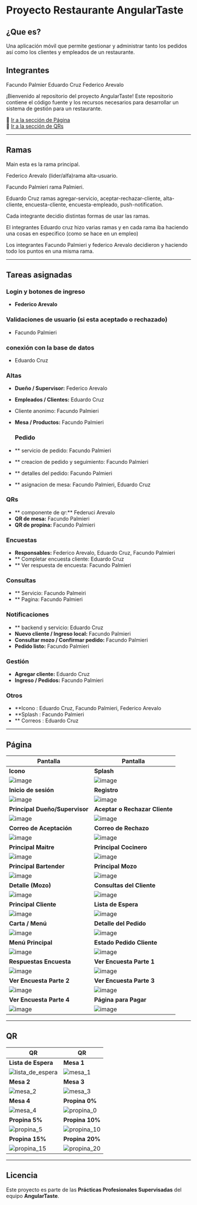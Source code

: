 # Proyecto Restaurante AngularTaste
## ¿Que es?

Una aplicación móvil que permite gestionar y administrar tanto los pedidos así como los clientes y empleados de un restaurante.

## Integrantes
Facundo Palmier
Eduardo Cruz
Federico Arevalo


¡Bienvenido al repositorio del proyecto AngularTaste! Este repositorio contiene el código fuente y los recursos necesarios para desarrollar un sistema de gestión para un restaurante.

📌 [Ir a la sección de Página](#página)  
📌 [Ir a la sección de QRs](#qr)

------------------------------------------------------------------------------------------------------------------------------------------------


## Ramas
Main esta es la rama principal.

Federico Arevalo (lider/alfa)rama alta-usuario.

Facundo Palmieri rama Palmieri.

Eduardo Cruz ramas agregar-servicio, aceptar-rechazar-cliente, alta-cliente, encuesta-cliente, encuesta-empleado, push-notification.

Cada  integrante decidio distintas formas de usar las ramas.

El integrantes Eduardo cruz hizo varias ramas y en cada rama iba haciendo una cosas en especifico (como se hace en un empleo)

Los integrantes Facundo Palmieri y federico Arevalo decidieron y haciendo todo los puntos en una misma rama.

------------------------------------------------------------------------------------------------------------------------------------------------

## Tareas asignadas

### Login y botones de ingreso
- **Federico Arevalo**
### Validaciones de usuario (si esta aceptado o rechazado)
-  Facundo Palmieri
### conexión con la base de datos
- Eduardo Cruz

### Altas
- **Dueño / Supervisor:** Federico Arevalo  
- **Empleados / Clientes:** Eduardo Cruz
- Cliente anonimo: Facundo Palmieri
- **Mesa / Productos:** Facundo Palmieri

  ### Pedido
- ** servicio de pedido: Facundo Palmieri
- ** creacion de pedido y seguimiento: Facundo Palmieri
- ** detalles del pedido: Facundo Palmieri
- ** asignacion de mesa: Facundo Palmieri, Eduardo Cruz
  
### QRs
- ** componente de qr:** Federuci Arevalo
- **QR de mesa:** Facundo Palmieri  
- **QR de propina:** Facundo Palmieri

### Encuestas
- **Responsables:** Federico Arevalo, Eduardo Cruz, Facundo Palmieri
- ** Completar encuesta cliente: Eduardo Cruz
- ** Ver respuesta de encuesta: Facundo Palmieri
  
### Consultas
- ** Servicio: Facundo Palmeiri
- ** Pagina: Facundo Palmieri

### Notificaciones
- ** backend y servicio: Eduardo Cruz
- **Nuevo cliente / Ingreso local:** Facundo Palmieri  
- **Consultar mozo / Confirmar pedido:** Facundo Palmieri   
- **Pedido listo:** Facundo Palmieri  

### Gestión
- **Agregar cliente:** Eduardo Cruz  
- **Ingreso / Pedidos:** Facundo Palmieri

### Otros
- **Icono : Eduardo Cruz, Facundo Palmieri, Federico Arevalo 
- **Splash : Facundo Palmieri
- ** Correos : Eduardo Cruz



---

##  Página

| Pantalla                          | Pantalla                        |
|----------------------------------|---------------------------------|
| **Icono**                        | **Splash**                      |
|   ![image](https://github.com/user-attachments/assets/6107d745-449a-4872-9bf1-5065fc883ede) | ![image](https://github.com/user-attachments/assets/7f934949-3b0a-4862-931f-f807a55eaeb2)  |
| **Inicio de sesión**             | **Registro**                    |
| ![image](https://github.com/user-attachments/assets/576d2ea4-aa6a-47e1-a20c-965b56beef57)      | ![image](https://github.com/user-attachments/assets/889a5cc2-9a2a-4da2-bbb5-43b4e1f114df)|
| **Principal Dueño/Supervisor**   | **Aceptar o Rechazar Cliente** |
| ![image](https://github.com/user-attachments/assets/045126a8-a188-43fc-bca3-1c3558053d6a) | ![image](https://github.com/user-attachments/assets/c45bb272-7eef-40d4-bfbb-b4459ec40e1b) |
| **Correo de Aceptación**         | **Correo de Rechazo**          |
| ![image](https://github.com/user-attachments/assets/8a1e7870-95bb-49cf-b710-4a5db5416d71)  | ![image](https://github.com/user-attachments/assets/7b54c928-4ab0-45ed-ac38-82a597e25ec2) |
| **Principal Maitre**             | **Principal Cocinero**         |
| ![image](https://github.com/user-attachments/assets/e0fe931e-cff8-4310-bb64-9808018d187f)     | ![image](https://github.com/user-attachments/assets/8b008313-42f8-4557-8dc4-c38a58c11c1b) |
| **Principal Bartender**          | **Principal Mozo**             |
| ![image](https://github.com/user-attachments/assets/324da385-5156-4415-a0b5-4a452f66aa2a) | ![image](https://github.com/user-attachments/assets/b9ff110a-db59-4d34-be4f-641741c0f20e)|
| **Detalle (Mozo)**               | **Consultas del Cliente**      |
| ![image](https://github.com/user-attachments/assets/6e56b241-b3fb-4cc8-ad1b-b6abaed75f51)|![image](https://github.com/user-attachments/assets/f235169e-2064-4693-8cd3-d84247521b1e) |
| **Principal Cliente**            | **Lista de Espera**            |
| ![image](https://github.com/user-attachments/assets/0ef1b545-d4aa-4e80-a608-66df5d72ce1c)   | ![image](https://github.com/user-attachments/assets/0da1c257-e89a-4ba5-b4e8-8a390d4a5dbc) |
| **Carta / Menú**                 | **Detalle del Pedido**         |
| ![image](https://github.com/user-attachments/assets/6b885b27-c027-4c20-9465-f55a6b7432a5)   | ![image](https://github.com/user-attachments/assets/d5ae2369-6300-4b96-9239-07bf98f9a6a8) |
| **Menú Principal**               | **Estado Pedido Cliente**      |
| ![image](https://github.com/user-attachments/assets/0c265399-5b20-4128-b7cd-26c26e9b7443) | ![image](https://github.com/user-attachments/assets/8d88543c-e72a-4490-9389-d8538d705e1f) |
| **Respuestas Encuesta**           | **Ver Encuesta Parte 1**       |
| ![image](https://github.com/user-attachments/assets/dba516cf-3d4f-44fe-9272-326a9d9dcf57)  | ![image](https://github.com/user-attachments/assets/e04d300a-df1f-4507-b766-c25a9fafccab)|
| **Ver Encuesta Parte 2**         | **Ver Encuesta Parte 3**       |
| ![image](https://github.com/user-attachments/assets/95ff8e5d-89a5-4876-9ee7-4c471eada680) | ![image](https://github.com/user-attachments/assets/a8b4cc14-7b81-492f-b254-96bf5ea4926d) |
|    **Ver Encuesta Parte 4**          |      **Página para Pagar**                           |
|   ![image](https://github.com/user-attachments/assets/d6175cf7-64a6-4dc0-a4ac-ce54280871af) | ![image](https://github.com/user-attachments/assets/81e62e3c-a4a3-45d1-ad98-b351904ec7a8)  |

------------------------------------------------------------------------------------------------------------------------------------------------

## QR

| QR                                | QR                             |
|----------------------------------|--------------------------------|
| **Lista de Espera**              | **Mesa 1**                     |
| ![lista_de_espera](https://github.com/user-attachments/assets/cd97511d-c6dd-4ba0-96dc-dc96f6bce6b2) | ![mesa_1](https://github.com/user-attachments/assets/8186af39-ec2b-48bc-ba84-e51b1d500919)|
| **Mesa 2**                       | **Mesa 3**                     |
| ![mesa_2](https://github.com/user-attachments/assets/418b4196-1d49-4d1c-8ac0-9d002488925e)|  ![mesa_3](https://github.com/user-attachments/assets/5480d4d1-6f5f-4afd-8c72-26c3f375940b) |
| **Mesa 4**                       | **Propina 0%**                 |
|  ![mesa_4](https://github.com/user-attachments/assets/df748111-1cd1-4aea-8f31-3cc4a1842458) | ![propina_0](https://github.com/user-attachments/assets/26071d89-60bb-455d-be50-1a93e1eaa9f5) |
| **Propina 5%**                   | **Propina 10%**                |
| ![propina_5](https://github.com/user-attachments/assets/a5fd76d5-a84f-4e4f-b551-b6d704122850)   | ![propina_10](https://github.com/user-attachments/assets/c9cdedbf-e7b0-4304-a0c8-8a52320cc0d4)|
| **Propina 15%**                  | **Propina 20%**                |
|![propina_15](https://github.com/user-attachments/assets/3f43fc2f-73a5-474c-8c61-cee8a3fdec89) |![propina_20](https://github.com/user-attachments/assets/2adea7c1-be75-490f-939e-2855bec8384e) |

---

## Licencia

Este proyecto es parte de las **Prácticas Profesionales Supervisadas** del equipo **AngularTaste**.

